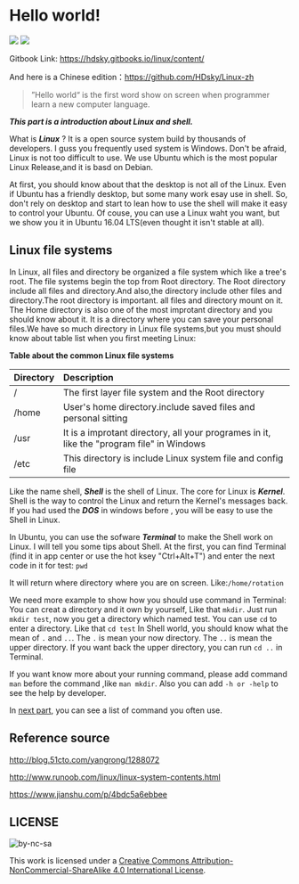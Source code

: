 # Hello world!

[![](https://img.shields.io/badge/chat-telegram-green.svg?logo=telegram)](https://t.me/joinchat/B5W13REomRfHphVkXodmrw)
[![](https://img.shields.io/badge/language-english-blue.svg)]()

Gitbook Link: https://hdsky.gitbooks.io/linux/content/

And here is a Chinese edition：https://github.com/HDsky/Linux-zh

> ”Hello world“ is the first word show on screen when programmer learn a new computer language.

_**This part is a introduction about Linux and shell.**_

What is _**Linux**_ ? It is a open source system build by thousands of developers. I guss you frequently used system is Windows. Don't be afraid, Linux is not too difficult to use. We use Ubuntu which is the most popular Linux Release,and it is basd on Debian.

At first, you should know about that the desktop is not all of the Linux. Even if Ubuntu has a friendly desktop, but some many work esay use in shell. So, don't rely on desktop and start to lean how to use the shell will make it easy to control your Ubuntu. Of couse, you can use a Linux waht you want, but we show you it in Ubuntu 16.04 LTS(even thought it isn't stable at all).

## Linux file systems

In Linux, all files and directory be organized a file system which like a tree's root. The file systems begin the top from Root directory. The Root directory include all files and directory.And also,the directory include other files and directory.The root directory is important. all files and directory mount on it. The Home directory is also one of the most improtant directory and you should know about it. It is a directory where you can save your personal files.We have so much directory in Linux file systems,but you must should know about table list when you first meeting Linux:

**Table about the common Linux file systems**

| Directory | Description |
| :---      | :---                                               |
| /         | The first layer file system and the Root directory |
| /home     | User's home directory.include saved files and personal sitting |
| /usr      | It is a improtant directory, all your programes in it, like the "program file" in Windows |
| /etc      | This directory is include Linux system file and config file |

Like the name shell, _**Shell**_ is the shell of Linux. The core for Linux is _**Kernel**_. Shell is the way to control the Linux and return the Kernel's messages back. If you had used the _**DOS**_ in windows before , you will be easy to use the Shell in Linux.

In Ubuntu, you can use the sofware _**Terminal**_ to make the Shell work on Linux. I will tell you some tips about Shell. At the first, you can find Terminal (find it in app center or use the hot ksey "Ctrl+Alt+T") and enter the next code in it for test: `pwd`

It will return where directory where you are on screen. Like:`/home/rotation`

We need more example to show how you should use command in Terminal: You can creat a directory and it own by yourself, Like that `mkdir`. Just run `mkdir test`, now you get a directory which named test. You can use `cd` to enter a directory. Like that `cd test` In Shell world, you should know what the mean of `.` and `..`. The `.` is mean your now directory. The `..` is mean the upper directory. If you want back the upper directory, you can run `cd ..` in Terminal.

If you want know more about your running command, please add command `man` before the command ,like `man mkdir`. Also you can add `-h or -help` to    see the help by developer.

In [next part](https://github.com/HDsky/Linux/blob/master/command.md), you can see a list of command you often use.

## Reference source

http://blog.51cto.com/yangrong/1288072

http://www.runoob.com/linux/linux-system-contents.html

https://www.jianshu.com/p/4bdc5a6ebbee

## LICENSE

![by-nc-sa](https://i.creativecommons.org/l/by-nc-sa/4.0/80x15.png)

This work is licensed under a [Creative Commons Attribution-NonCommercial-ShareAlike 4.0 International License](https://creativecommons.org/licenses/by-nc-sa/4.0/deed.en).